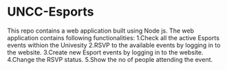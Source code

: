 # UNCC-Esports
This repo contains a web application built using Node js.
The web application contains following functionalities:
  1.Check all the active Esports events withion the Univesity
  2.RSVP to the available events by logging in to the website.
  3.Create new Esport events by logging in to the website.
  4.Change the RSVP status.
  5.Show the no of people attending the event.
  
